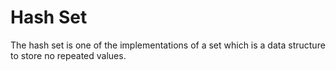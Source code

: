 # Hash Set

The hash set is one of the implementations of a set which is a data structure to store no repeated values.
